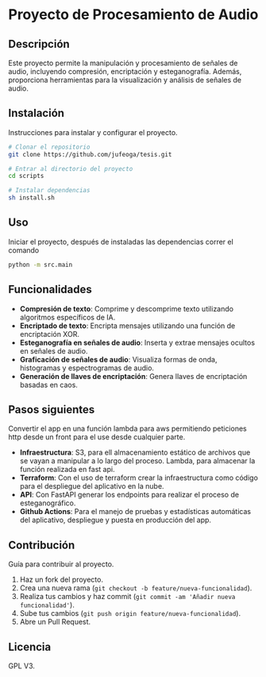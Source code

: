 # Proyecto de Procesamiento de Audio

## Descripción

Este proyecto permite la manipulación y procesamiento de señales de audio, incluyendo compresión, encriptación y esteganografía. Además, proporciona herramientas para la visualización y análisis de señales de audio.

## Instalación

Instrucciones para instalar y configurar el proyecto.

```bash
# Clonar el repositorio
git clone https://github.com/jufeoga/tesis.git

# Entrar al directorio del proyecto
cd scripts

# Instalar dependencias
sh install.sh
```

## Uso

Iniciar el proyecto, después de instaladas las dependencias correr el comando

```bash
python -m src.main
```

## Funcionalidades

- **Compresión de texto**: Comprime y descomprime texto utilizando algoritmos específicos de IA.
- **Encriptado de texto**: Encripta mensajes utilizando una función de encriptación XOR.
- **Esteganografía en señales de audio**: Inserta y extrae mensajes ocultos en señales de audio.
- **Graficación de señales de audio**: Visualiza formas de onda, histogramas y espectrogramas de audio.
- **Generación de llaves de encriptación**: Genera llaves de encriptación basadas en caos.

## Pasos siguientes

Convertir el app en una función lambda para aws permitiendo peticiones http desde un front para el use desde cualquier parte.

- **Infraestructura**: S3, para ell almacenamiento estático de archivos que se vayan a manipular a lo largo del proceso. Lambda, para almacenar la función realizada en fast api.
- **Terraform**: Con el uso de terraform crear la infraestructura como código para el despliegue del aplicativo en la nube.
- **API**: Con FastAPI generar los endpoints para realizar el proceso de esteganográfico.
- **Github Actions**: Para el manejo de pruebas y estadísticas automáticas del aplicativo, despliegue y puesta en producción del app.

## Contribución

Guía para contribuir al proyecto.

1. Haz un fork del proyecto.
2. Crea una nueva rama (`git checkout -b feature/nueva-funcionalidad`).
3. Realiza tus cambios y haz commit (`git commit -am 'Añadir nueva funcionalidad'`).
4. Sube tus cambios (`git push origin feature/nueva-funcionalidad`).
5. Abre un Pull Request.

## Licencia

GPL V3.
